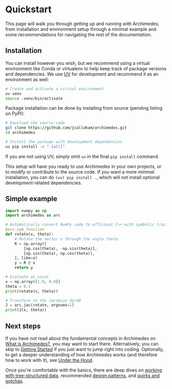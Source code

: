 # Quickstart

This page will walk you through getting up and running with Archimedes, from installation and environment setup through a minimal example and some recommendations for navigating the rest of the documentation.

## Installation


You can install however you wish, but we recommend using a virtual environment like Conda or virtualenv to help keep track of package versions and dependencies.
We use [UV](https://github.com/astral-sh/uv) for development and recommend it as an environment as well:

```bash
# Create and activate a virtual environment 
uv venv
source .venv/bin/activate
```

Package installation can be done by installing from source (pending listing on PyPI):

```bash
# Download the source code
git clone https://github.com/jcallaham/archimedes.git
cd archimedes

# Install the package with development dependencies
uv pip install -e ".[all]"
```

If you are not using UV, simply omit `uv` in the final `pip install` command.

This setup will have you ready to use Archimedes in your own projects, or to modify or contribute to the source code.
If you want a more minimal installation, you can do `(uv) pip install .`, which will not install optional development-related dependencies.


## Simple example

```python
import numpy as np
import archimedes as arc

# Automatically convert NumPy code to efficient C++ with symbolic tracing
@arc.sym_function
def rotate(x, theta):
    # Rotate the vector x through the angle theta
    R = np.array([
        [np.cos(theta), -np.sin(theta)],
        [np.sin(theta), np.cos(theta)],
    ], like=x)
    y = R @ x
    return y

# Evaluate as usual
x = np.array([1.0, 0.0])
theta = 0.1
print(rotate(x, theta))

# Transform to the Jacobian dy/dθ
J = arc.jac(rotate, argnums=1)
print(J(x, theta))
```

## Next steps

If you have not read about the fundamental concepts in Archimedes on [What is Archimedes?](about.md), you may want to start there.
Alternatively, you can skip to [Getting Started](getting-started.md) if you just want to jump right into coding.
Optionally, to get a deeper understanding of how Archimedes works (and therefore how to work with it), see [Under the Hood](under-the-hood.md).

Once you're comfortable with the basics, there are deep dives on [working with tree-structured data](pytrees.md), recommended [design patterns](modular-design.md), and [quirks and gotchas](gotchas.md).

<!-- TODO: Add pointers to examples and API documentation once available -->